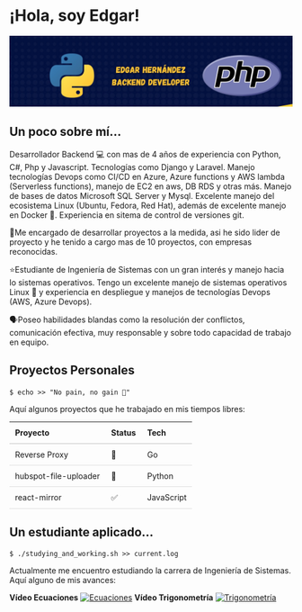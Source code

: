 
# ¡Hola, soy Edgar!
![image](Banner.jpeg)

## Un poco sobre mí...
Desarrollador Backend 💻 con mas de 4 años de experiencia con Python, C#, Php y Javascript. Tecnologías como Django y Laravel. Manejo tecnologías Devops como CI/CD en Azure, Azure functions y AWS lambda (Serverless functions), manejo de EC2 en aws, DB RDS y otras más. Manejo de bases de datos Microsoft SQL Server y Mysql. Excelente manejo del ecosistema Linux (Ubuntu, Fedora, Red Hat), además de excelente manejo en Docker 🐋. Experiencia en sitema de control de versiones git. 

💼Me encargado de desarrollar proyectos a la medida, asi he sido lider de proyecto y he tenido a cargo mas de 10 proyectos, con empresas reconocidas.

⭐Estudiante de Ingeniería de Sistemas con un gran interés y manejo hacia lo sistemas operativos. Tengo un excelente manejo de sistemas operativos Linux 🐧 y experiencia en despliegue y manejos de tecnologías Devops (AWS, Azure Devops).

🗣️Poseo habilidades blandas como la resolución der conflictos, comunicación efectiva, muy responsable y sobre todo capacidad de trabajo en equipo.

## Proyectos Personales

```
$ echo >> "No pain, no gain 💪" 
```

Aquí algunos proyectos que he trabajado en mis tiempos libres:

<table style="width: 100%; border-collapse: collapse; text-align: left;">
  <thead>
    <tr style="border-bottom: 2px solid #ddd;">
      <th style="padding: 10px; border-bottom: 1px solid #ddd;"><b>Proyecto</b></th>
      <th style="padding: 10px; border-bottom: 1px solid #ddd;"><b>Status</b></th>
      <th style="padding: 10px; border-bottom: 1px solid #ddd;"><b>Tech</b></th>
    </tr>
  </thead>
  <tbody>
    <tr>
      <td style="padding: 10px; border-bottom: 1px solid #ddd;">Reverse Proxy</td>
      <td style="padding: 10px; border-bottom: 1px solid #ddd;">💪</td>
      <td style="padding: 10px; border-bottom: 1px solid #ddd;">Go</td>
    </tr>
    <tr>
      <td style="padding: 10px; border-bottom: 1px solid #ddd;">hubspot-file-uploader</td>
      <td style="padding: 10px; border-bottom: 1px solid #ddd;">💪</td>
      <td style="padding: 10px; border-bottom: 1px solid #ddd;">Python</td>
    </tr>
    <tr>
      <td style="padding: 10px; border-bottom: 1px solid #ddd;">react-mirror</td>
      <td style="padding: 10px; border-bottom: 1px solid #ddd;">✅</td>
      <td style="padding: 10px; border-bottom: 1px solid #ddd;">JavaScript</td>
    </tr>
  </tbody>
</table>

## Un estudiante aplicado...

```
$ ./studying_and_working.sh >> current.log
```

Actualmente me encuentro estudiando la carrera de Ingeniería de Sistemas. Aquí alguno de mis avances:

 **Vídeo Ecuaciones**
 [![Ecuaciones](Ecuaciones.png)](https://www.youtube.com/watch?v=Gf0LndIZ31c)
 **Vídeo Trigonometría**
  [![Trigonometría](Trigonometría.png)](https://www.youtube.com/watch?v=rY__YP538qc)


